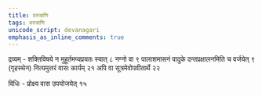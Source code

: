 ```yaml
---
title: वस्त्राणि
tags: वस्त्राणि
unicode_script: devanagari
emphasis_as_inline_comments: true
---
```

द्रव्यम् - शक्तिविषये न मुहूर्तमप्यप्रयतः स्यात् ८ नग्नो वा ९ 
पालाशमासनं पादुके दन्तप्रक्षालनमिति च वर्जयेत् ९ (गृहस्थेन) नित्यमुत्तरं वासः कार्यम् २१ अपि वा सूत्रमेवोपवीतार्थे २२

विधिः - प्रोक्ष्य वास उपयोजयेत् १५
